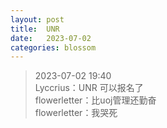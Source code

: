 ```yaml
---
layout: post
title:  UNR
date:   2023-07-02
categories: blossom
---
```


>   2023-07-02 19:40  
>   Lyccrius：UNR 可以报名了  
>   flowerletter：比uoj管理还勤奋  
>   flowerletter：我哭死